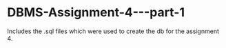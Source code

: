 # DBMS-Assignment-4---part-1
Includes the .sql files which were used to create the db for the assignment 4.
